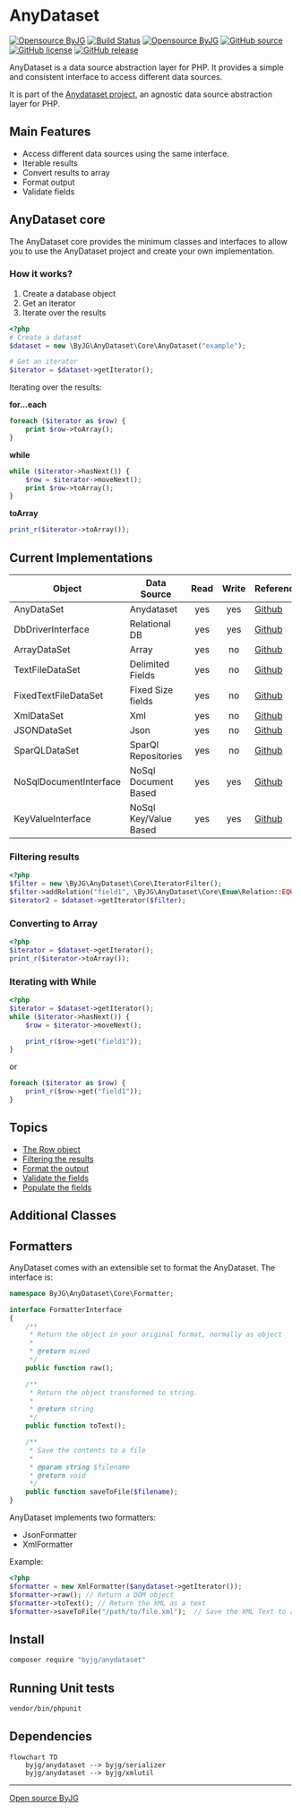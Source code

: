 # AnyDataset

[![Opensource ByJG](https://img.shields.io/badge/opensource-byjg-success.svg)](http://opensource.byjg.com)
[![Build Status](https://github.com/byjg/php-anydataset/actions/workflows/phpunit.yml/badge.svg?branch=master)](https://github.com/byjg/php-anydataset/actions/workflows/phpunit.yml)
[![Opensource ByJG](https://img.shields.io/badge/opensource-byjg-success.svg)](http://opensource.byjg.com)
[![GitHub source](https://img.shields.io/badge/Github-source-informational?logo=github)](https://github.com/byjg/php-anydataset/)
[![GitHub license](https://img.shields.io/github/license/byjg/anydataset.svg)](https://opensource.byjg.com/opensource/licensing.html)
[![GitHub release](https://img.shields.io/github/release/byjg/anydataset.svg)](https://github.com/byjg/php-anydataset/releases/)

AnyDataset is a data source abstraction layer for PHP. It provides a simple and consistent interface 
to access different data sources.

It is part of the [Anydataset project](https://packagist.org/providers/byjg/anydataset-implementation), 
an agnostic data source abstraction layer for PHP.

## Main Features

- Access different data sources using the same interface.
- Iterable results
- Convert results to array
- Format output
- Validate fields

## AnyDataset core

The AnyDataset core provides the minimum classes and interfaces to allow you to use the AnyDataset project and create 
your own implementation.

### How it works?

1. Create a database object
2. Get an iterator
3. Iterate over the results

```php
<?php
# Create a dataset
$dataset = new \ByJG\AnyDataset\Core\AnyDataset("example");

# Get an iterator
$iterator = $dataset->getIterator();
```

Iterating over the results:

**for...each**
```php
foreach ($iterator as $row) {
    print $row->toArray();
}
```

**while**
```php
while ($iterator->hasNext()) {
    $row = $iterator->moveNext();
    print $row->toArray();
}
```

**toArray**
```php
print_r($iterator->toArray());
```

## Current Implementations

| Object                 | Data Source           | Read | Write | Reference                                           |
|------------------------|-----------------------|:----:|:-----:|-----------------------------------------------------|
| AnyDataSet             | Anydataset            | yes  |  yes  | [Github](https://github.com/byjg/anydataset)        |
| DbDriverInterface      | Relational DB         | yes  |  yes  | [Github](https://github.com/byjg/anydataset-db)     |
| ArrayDataSet           | Array                 | yes  |  no   | [Github](https://github.com/byjg/anydataset-array)  |
| TextFileDataSet        | Delimited Fields      | yes  |  no   | [Github](https://github.com/byjg/anydataset-text)   |
| FixedTextFileDataSet   | Fixed Size fields     | yes  |  no   | [Github](https://github.com/byjg/anydataset-text)   |
| XmlDataSet             | Xml                   | yes  |  no   | [Github](https://github.com/byjg/anydataset-xml)    |
| JSONDataSet            | Json                  | yes  |  no   | [Github](https://github.com/byjg/anydataset-json)   |
| SparQLDataSet          | SparQl Repositories   | yes  |  no   | [Github](https://github.com/byjg/anydataset-sparql) |
| NoSqlDocumentInterface | NoSql Document Based  | yes  |  yes  | [Github](https://github.com/byjg/anydataset-nosql)  |
| KeyValueInterface      | NoSql Key/Value Based | yes  |  yes  | [Github](https://github.com/byjg/anydataset-nosql)  |



### Filtering results

```php
<?php
$filter = new \ByJG\AnyDataset\Core\IteratorFilter();
$filter->addRelation("field1", \ByJG\AnyDataset\Core\Enum\Relation::EQUAL, 10);
$iterator2 = $dataset->getIterator($filter);
```

### Converting to Array

```php
<?php
$iterator = $dataset->getIterator();
print_r($iterator->toArray());
```

### Iterating with While

```php
<?php
$iterator = $dataset->getIterator();
while ($iterator->hasNext()) {
    $row = $iterator->moveNext();

    print_r($row->get("field1"));
}
```

or

```php
foreach ($iterator as $row) {
    print_r($row->get("field1"));
}
```

## Topics

- [The Row object](docs/row.md)
- [Filtering the results](docs/iteratorfilter.md)
- [Format the output](docs/rowoutput.md)
- [Validate the fields](docs/rowvalidator.md)
- [Populate the fields](docs/populate.md)

## Additional Classes


## Formatters

AnyDataset comes with an extensible set to format the AnyDataset. The interface is:

```php
namespace ByJG\AnyDataset\Core\Formatter;

interface FormatterInterface
{
    /**
     * Return the object in your original format, normally as object
     *
     * @return mixed
     */
    public function raw();

    /**
     * Return the object transformed to string.
     *
     * @return string
     */
    public function toText();

    /**
     * Save the contents to a file
     *
     * @param string $filename
     * @return void
     */
    public function saveToFile($filename);
}
```

AnyDataset implements two formatters:

- JsonFormatter
- XmlFormatter

Example:

```php
<?php
$formatter = new XmlFormatter($anydataset->getIterator());
$formatter->raw(); // Return a DOM object
$formatter->toText(); // Return the XML as a text
$formatter->saveToFile("/path/to/file.xml");  // Save the XML Text to a file.
```

## Install

```bash
composer require "byjg/anydataset"
```

## Running Unit tests

```bash
vendor/bin/phpunit
```

## Dependencies

```mermaid
flowchart TD
    byjg/anydataset --> byjg/serializer
    byjg/anydataset --> byjg/xmlutil
```

----
[Open source ByJG](http://opensource.byjg.com)